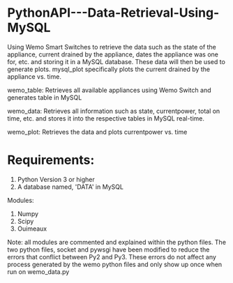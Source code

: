 # PythonAPI---Data-Retrieval-Using-MySQL

Using Wemo Smart Switches to retrieve the data such as the state of the appliance,
current drained by the appliance, dates the appliance was one for, etc. and storing
it in a MySQL database. These data will then be used to generate plots. mysql_plot
specifically plots the current drained by the appliance vs. time. 

wemo_table: Retrieves all available appliances using Wemo Switch and generates table
             in MySQL
             
wemo_data: Retrieves all information such as state, currentpower, total on time, etc.
            and stores it into the respective tables in MySQL real-time.
            
wemo_plot: Retrieves the data and plots currentpower vs. time

# Requirements:
1) Python Version 3 or higher
2) A database named, 'DATA' in MySQL

Modules:
1) Numpy
2) Scipy
3) Ouimeaux

Note: all modules are commented and explained within the python files. The two python files, socket and
pywsgi have been modified to reduce the errors that conflict between Py2 and Py3. These errors do not
affect any process generated by the wemo python files and only show up once when run on wemo_data.py
